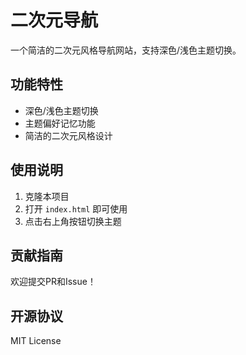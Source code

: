 # 二次元导航

一个简洁的二次元风格导航网站，支持深色/浅色主题切换。

## 功能特性

- 深色/浅色主题切换
- 主题偏好记忆功能
- 简洁的二次元风格设计

## 使用说明

1. 克隆本项目
2. 打开 `index.html` 即可使用
3. 点击右上角按钮切换主题

## 贡献指南

欢迎提交PR和Issue！

## 开源协议

MIT License 